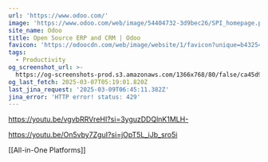 ```yaml
---
url: 'https://www.odoo.com/'
image: 'https://www.odoo.com/web/image/54404732-3d9bec26/SPI_homepage.png'
site_name: Odoo
title: Open Source ERP and CRM | Odoo
favicon: 'https://odoocdn.com/web/image/website/1/favicon?unique=b432541'
tags:
  - Productivity
og_screenshot_url: >-
  https://og-screenshots-prod.s3.amazonaws.com/1366x768/80/false/ca45d929e4972dc896f77baeaa16873798a265176a2184c96687aa5e505ee7bb.jpeg
og_last_fetch: 2025-03-07T05:19:01.820Z
last_jina_request: '2025-03-09T06:45:11.382Z'
jina_error: 'HTTP error! status: 429'
---
```


https://youtu.be/vgvbRRVreHI?si=3yguzDDQlnK1MLH-

https://youtu.be/On5vby7ZguI?si=jOpT5L_iJb_sro5i

[[All-in-One Platforms]]
